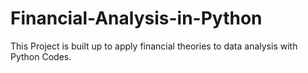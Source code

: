 # Financial-Analysis-in-Python
This Project is built up to apply financial theories to data analysis with Python Codes.
